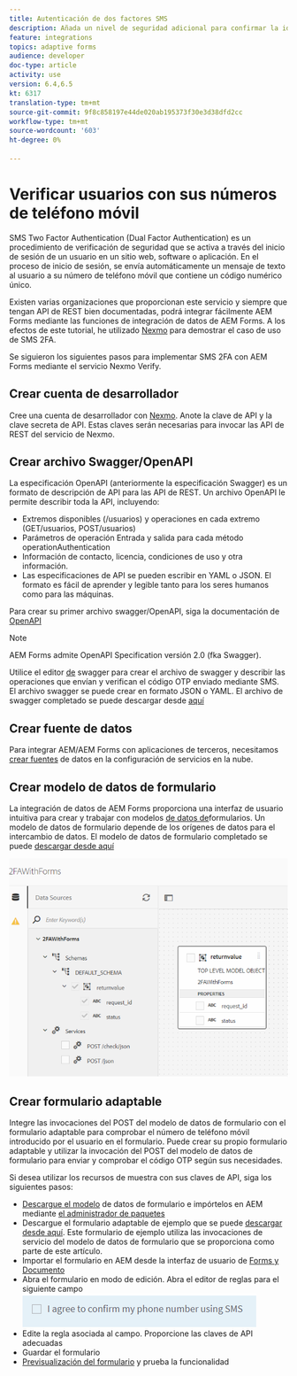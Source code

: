 ```yaml
---
title: Autenticación de dos factores SMS
description: Añada un nivel de seguridad adicional para confirmar la identidad del usuario cuando desee realizar determinadas actividades
feature: integrations
topics: adaptive forms
audience: developer
doc-type: article
activity: use
version: 6.4,6.5
kt: 6317
translation-type: tm+mt
source-git-commit: 9f8c858197e44de020ab195373f30e3d38dfd2cc
workflow-type: tm+mt
source-wordcount: '603'
ht-degree: 0%

---
```




# Verificar usuarios con sus números de teléfono móvil

SMS Two Factor Authentication (Dual Factor Authentication) es un procedimiento de verificación de seguridad que se activa a través del inicio de sesión de un usuario en un sitio web, software o aplicación. En el proceso de inicio de sesión, se envía automáticamente un mensaje de texto al usuario a su número de teléfono móvil que contiene un código numérico único.

Existen varias organizaciones que proporcionan este servicio y siempre que tengan API de REST bien documentadas, podrá integrar fácilmente AEM Forms mediante las funciones de integración de datos de AEM Forms. A los efectos de este tutorial, he utilizado [Nexmo](https://developer.nexmo.com/verify/overview) para demostrar el caso de uso de SMS 2FA.

Se siguieron los siguientes pasos para implementar SMS 2FA con AEM Forms mediante el servicio Nexmo Verify.

## Crear cuenta de desarrollador

Cree una cuenta de desarrollador con [Nexmo](https://dashboard.nexmo.com/sign-in). Anote la clave de API y la clave secreta de API. Estas claves serán necesarias para invocar las API de REST del servicio de Nexmo.

## Crear archivo Swagger/OpenAPI

La especificación OpenAPI (anteriormente la especificación Swagger) es un formato de descripción de API para las API de REST. Un archivo OpenAPI le permite describir toda la API, incluyendo:

* Extremos disponibles (/usuarios) y operaciones en cada extremo (GET/usuarios, POST/usuarios)
* Parámetros de operación Entrada y salida para cada método operationAuthentication
* Información de contacto, licencia, condiciones de uso y otra información.
* Las especificaciones de API se pueden escribir en YAML o JSON. El formato es fácil de aprender y legible tanto para los seres humanos como para las máquinas.

Para crear su primer archivo swagger/OpenAPI, siga la documentación de [OpenAPI](https://swagger.io/docs/specification/2-0/basic-structure/)

>[!NOTE]
> AEM Forms admite OpenAPI Specification versión 2.0 (fka Swagger).

Utilice el editor [de](https://editor.swagger.io/) swagger para crear el archivo de swagger y describir las operaciones que envían y verifican el código OTP enviado mediante SMS. El archivo swagger se puede crear en formato JSON o YAML. El archivo de swagger completado se puede descargar desde [aquí](assets/two-factore-authentication-swagger.zip)

## Crear fuente de datos

Para integrar AEM/AEM Forms con aplicaciones de terceros, necesitamos [crear fuentes](https://docs.adobe.com/content/help/en/experience-manager-learn/forms/ic-web-channel-tutorial/parttwo.html) de datos en la configuración de servicios en la nube.

## Crear modelo de datos de formulario

La integración de datos de AEM Forms proporciona una interfaz de usuario intuitiva para crear y trabajar con modelos [de datos de](https://docs.adobe.com/content/help/en/experience-manager-65/forms/form-data-model/create-form-data-models.html)formularios. Un modelo de datos de formulario depende de los orígenes de datos para el intercambio de datos.
El modelo de datos de formulario completado se puede [descargar desde aquí](assets/sms-2fa-fdm.zip)

![fdm](assets/2FA-fdm.PNG)

## Crear formulario adaptable

Integre las invocaciones del POST del modelo de datos de formulario con el formulario adaptable para comprobar el número de teléfono móvil introducido por el usuario en el formulario. Puede crear su propio formulario adaptable y utilizar la invocación del POST del modelo de datos de formulario para enviar y comprobar el código OTP según sus necesidades.

Si desea utilizar los recursos de muestra con sus claves de API, siga los siguientes pasos:

* [Descargue el modelo](assets/sms-2fa-fdm.zip) de datos de formulario e impórtelos en AEM mediante [el administrador de paquetes](http://localhost:4502/crx/packmgr/index.jsp)
* Descargue el formulario adaptable de ejemplo que se puede [descargar desde aquí](assets/sms-2fa-verification-af.zip). Este formulario de ejemplo utiliza las invocaciones de servicio del modelo de datos de formulario que se proporciona como parte de este artículo.
* Importar el formulario en AEM desde la interfaz de usuario de [Forms y Documento](http://localhost:4502/aem/forms.html/content/dam/formsanddocuments)
* Abra el formulario en modo de edición. Abra el editor de reglas para el siguiente campo
   ![sms-send](assets/check-sms.PNG)
* Edite la regla asociada al campo. Proporcione las claves de API adecuadas
* Guardar el formulario
* [Previsualización del formulario](http://localhost:4502/content/dam/formsanddocuments/sms-2fa-verification/jcr:content?wcmmode=disabled) y prueba la funcionalidad


